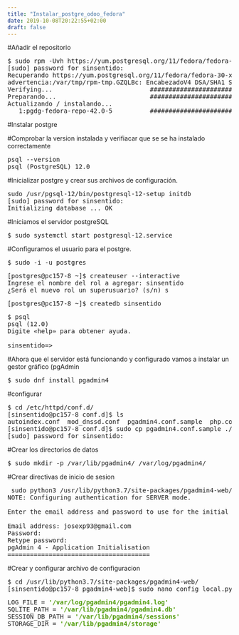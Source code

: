 ```yaml
---
title: "Instalar_postgre_odoo_fedora"
date: 2019-10-08T20:22:55+02:00
draft: false
---
```


#Añadir el repositorio
<pre>$ sudo rpm -Uvh https://yum.postgresql.org/11/fedora/fedora-30-x86_64/pgdg-fedora-repo-latest.noarch.rpm
[sudo] password for sinsentido: 
Recuperando https://yum.postgresql.org/11/fedora/fedora-30-x86_64/pgdg-fedora-repo-latest.noarch.rpm
advertencia:/var/tmp/rpm-tmp.GZQLBc: EncabezadoV4 DSA/SHA1 Signature, ID de clave 442df0f8: NOKEY
Verifying...                          ################################# [100%]
Preparando...                         ################################# [100%]
Actualizando / instalando...
   1:pgdg-fedora-repo-42.0-5          ################################# [100%]
</pre>

#Instalar postgre



#Comprobar la version instalada y verifiacar que se se ha instalado correctamente
<pre>psql --version
psql (PostgreSQL) 12.0
</pre>


#Inicializar postgre y crear sus archivos de configuración.
<pre>sudo /usr/pgsql-12/bin/postgresql-12-setup initdb
[sudo] password for sinsentido: 
Initializing database ... OK
</pre>

#Iniciamos el servidor postgreSQL
<pre>$ sudo systemctl start postgresql-12.service 
</pre>


#Configuramos el usuario para el postgre.
<pre>$ sudo -i -u postgres
</pre>

<pre>[postgres@pc157-8 ~]$ createuser --interactive
Ingrese el nombre del rol a agregar: sinsentido
¿Será el nuevo rol un superusuario? (s/n) s
</pre>

<pre>[postgres@pc157-8 ~]$ createdb sinsentido
</pre>

<pre>$ psql
psql (12.0)
Digite «help» para obtener ayuda.

sinsentido=&gt; 
</pre>


#Ahora que el servidor está funcionando y configurado vamos a instalar un gestor gráfico (pgAdmin
<pre>$ sudo dnf install pgadmin4
</pre>

#configurar
<pre>$ cd /etc/httpd/conf.d/
[sinsentido@pc157-8 conf.d]$ ls
autoindex.conf  mod_dnssd.conf  pgadmin4.conf.sample  php.conf  phpMyAdmin.conf  README  userdir.conf  welcome.conf
[sinsentido@pc157-8 conf.d]$ sudo cp pgadmin4.conf.sample ./pgadmin4.conf
[sudo] password for sinsentido: 
</pre>

#Crear los directorios de datos 

<pre>$ sudo mkdir -p /var/lib/pgadmin4/ /var/log/pgadmin4/
</pre>

#Crear directivas de inicio de sesion
<pre> sudo python3 /usr/lib/python3.7/site-packages/pgadmin4-web/setup.py
NOTE: Configuring authentication for SERVER mode.

Enter the email address and password to use for the initial pgAdmin user account:

Email address: josexp93@gmail.com
Password: 
Retype password:
pgAdmin 4 - Application Initialisation
======================================
</pre>


#Crear y configurar archivo de configuracion
<pre>$ cd /usr/lib/python3.7/site-packages/pgadmin4-web/
[sinsentido@pc157-8 pgadmin4-web]$ sudo nano config_local.py
</pre>

<pre>LOG_FILE = <font color="#4E9A06"><b>&apos;/var/log/pgadmin4/pgadmin4.log&apos;</b></font>
SQLITE_PATH = <font color="#4E9A06"><b>&apos;/var/lib/pgadmin4/pgadmin4.db&apos;</b></font>
SESSION_DB_PATH = <font color="#4E9A06"><b>&apos;/var/lib/pgadmin4/sessions&apos;</b></font>
STORAGE_DIR = <font color="#4E9A06"><b>&apos;/var/lib/pgadmin4/storage&apos;</b></font>

</pre>
